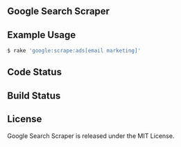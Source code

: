 ## Google Search Scraper

## Example Usage

```bash
$ rake 'google:scrape:ads[email marketing]'
```


## Code Status


## Build Status

## License

Google Search Scraper is released under the MIT License.
